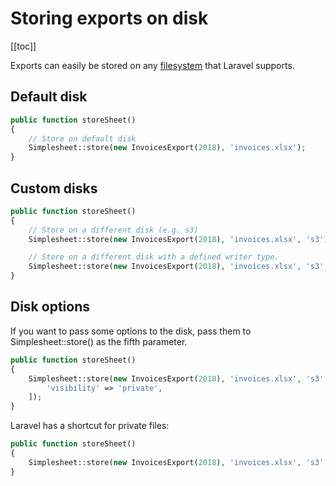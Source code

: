 # Storing exports on disk

[[toc]]

Exports can easily be stored on any [filesystem](https://laravel.com/docs/master/filesystem) that Laravel supports.


## Default disk

```php
public function storeSheet()
{
    // Store on default disk
    Simplesheet::store(new InvoicesExport(2018), 'invoices.xlsx');
}
```

## Custom disks

```php
public function storeSheet()
{
    // Store on a different disk (e.g. s3)
    Simplesheet::store(new InvoicesExport(2018), 'invoices.xlsx', 's3');

    // Store on a different disk with a defined writer type.
    Simplesheet::store(new InvoicesExport(2018), 'invoices.xlsx', 's3', Simplesheet::XLSX);
}
```

## Disk options

If you want to pass some options to the disk, pass them to Simplesheet::store() as the fifth parameter.

```php
public function storeSheet()
{
    Simplesheet::store(new InvoicesExport(2018), 'invoices.xlsx', 's3', null, [
        'visibility' => 'private',
    ]);
}
```

Laravel has a shortcut for private files:

```php
public function storeSheet()
{
    Simplesheet::store(new InvoicesExport(2018), 'invoices.xlsx', 's3', null, 'private');
}
```
